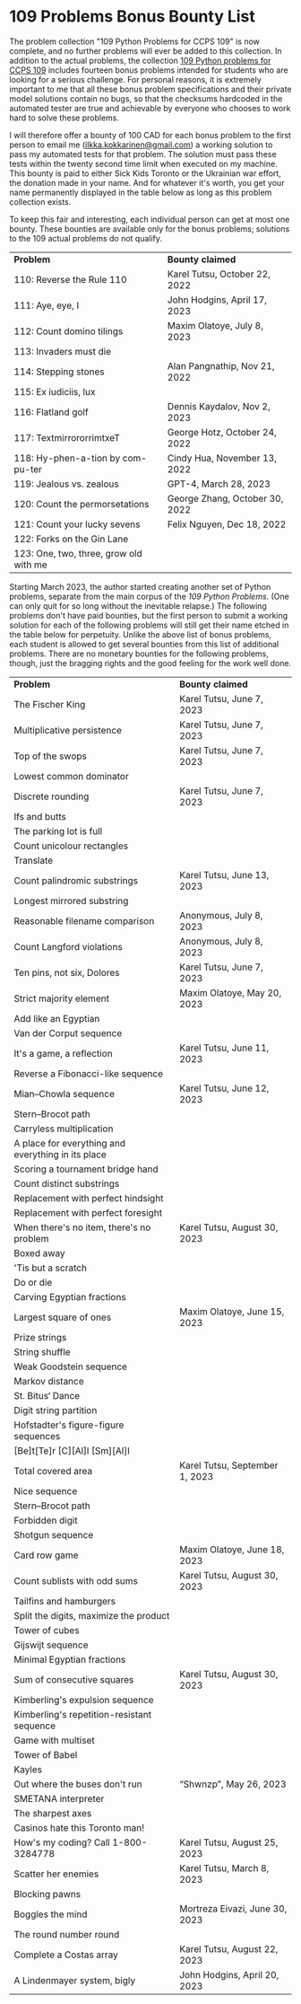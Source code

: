<!-- Output copied to clipboard! -->

<!-----

Yay, no errors, warnings, or alerts!

Conversion time: 0.438 seconds.


Using this Markdown file:

1. Paste this output into your source file.
2. See the notes and action items below regarding this conversion run.
3. Check the rendered output (headings, lists, code blocks, tables) for proper
   formatting and use a linkchecker before you publish this page.

Conversion notes:

* Docs to Markdown version 1.0β33
* Sat Oct 15 2022 17:36:30 GMT-0700 (PDT)
* Source doc: 109 Python Problem Bounties
* Tables are currently converted to HTML tables.
----->



# 109 Problems Bonus Bounty List

The problem collection "109 Python Problems for CCPS 109" is now complete, and no further problems will ever be added to this collection. In addition to the actual problems, the collection [109 Python problems for CCPS 109](https://github.com/ikokkari/PythonProblems) includes fourteen bonus problems intended for students who are looking for a serious challenge. For personal reasons, it is extremely important to me that all these bonus problem specifications and their private model solutions contain no bugs, so that the checksums hardcoded in the automated tester are true and achievable by everyone who chooses to work hard to solve these problems.

I will therefore offer a bounty of 100 CAD for each bonus problem to the first person to email me (ilkka.kokkarinen@gmail.com) a working solution to pass my automated tests for that problem. The solution must pass these tests within the twenty second time limit when executed on my machine. This bounty is paid to either Sick Kids Toronto or the Ukrainian war effort, the donation made in your name. And for whatever it's worth, you get your name permanently displayed in the table below as long as this problem collection exists.

To keep this fair and interesting, each individual person can get at most one bounty. These bounties are available only for the bonus problems; solutions to the 109 actual problems do not qualify.

<table>
  <tr>
   <td><b>Problem</b>
   </td>
   <td><b>Bounty claimed</b>
   </td>
  </tr>
  <tr>
   <td>110: Reverse the Rule 110
   </td>
   <td>Karel Tutsu, October 22, 2022
   </td>
  </tr>
  <tr>
   <td>111: Aye, eye, I
   </td>
   <td>John Hodgins, April 17, 2023
   </td>
  </tr>
  <tr>
   <td>112: Count domino tilings
   </td>
   <td>Maxim Olatoye, July 8, 2023
   </td>
  </tr>
  <tr>
   <td>113: Invaders must die
   </td>
   <td>
   </td>
  </tr>
  <tr>
   <td>114: Stepping stones
   </td>
   <td>Alan Pangnathip, Nov 21, 2022
   </td>
  </tr>
  <tr>
   <td>115: Ex iudiciis, lux
   </td>
   <td>
   </td>
  </tr>
  <tr>
   <td>116: Flatland golf
   </td>
   <td>Dennis Kaydalov, Nov 2, 2023
   </td>
  </tr>
  <tr>
   <td>117: TextmirrororrimtxeT
   </td>
   <td>George Hotz, October 24, 2022
   </td>
  </tr>
  <tr>
   <td>118: Hy-phen-a-tion by com-pu-ter
   </td>
   <td>Cindy Hua, November 13, 2022
   </td>
  </tr>
  <tr>
   <td>119: Jealous vs. zealous
   </td>
   <td>GPT-4, March 28, 2023
   </td>
  </tr>
  <tr>
   <td>120: Count the permorsetations
   </td>
   <td>George Zhang, October 30, 2022
   </td>
  </tr>
  <tr>
   <td>121: Count your lucky sevens
   </td>
   <td>Felix Nguyen, Dec 18, 2022
   </td>
  </tr>
  <tr>
   <td>122: Forks on the Gin Lane
   </td>
   <td>
   </td>
  </tr>
  <tr>
   <td>123: One, two, three, grow old with me
   </td>
   <td>
   </td>
</table>
     
Starting March 2023, the author started creating another set of Python problems, separate from the main corpus of the *109 Python Problems*. (One can only quit for so long without the inevitable relapse.) The following problems don't have paid bounties, but the first person to submit a working solution for each of the following problems will still get their name etched in the table below for perpetuity. Unlike the above list of bonus problems, each student is allowed to get several bounties from this list of additional problems. There are no monetary bounties for the following problems, though, just the bragging rights and the good feeling for the work well done.
     
<table>
  <tr>
   <td><b>Problem</b>
   </td>
   <td><b>Bounty claimed</b>
   </td>
  </tr>
  <tr>
   <td>The Fischer King
   </td>
   <td>Karel Tutsu, June 7, 2023
   </td>
  </tr>
   <tr>
   <td>Multiplicative persistence
   </td>
   <td>Karel Tutsu, June 7, 2023
   </td>
  </tr>
   <tr>
   <td>Top of the swops
   </td>
   <td>Karel Tutsu, June 7, 2023
   </td>
  </tr>
   <tr>
   <td>Lowest common dominator
   </td>
   <td>
   </td>
  </tr>
   <tr>
   <td>Discrete rounding
   </td>
   <td>Karel Tutsu, June 7, 2023
   </td>
  </tr>
   <tr>
   <td>Ifs and butts
   </td>
   <td>
   </td>
  </tr>
   <tr>
   <td>The parking lot is full
   </td>
   <td>
   </td>
  </tr>
   <tr>
   <td>Count unicolour rectangles
   </td>
   <td>
   </td>
  </tr>
   <tr>
   <td>Translate
   </td>
   <td>
   </td>
  </tr>
   <tr>
   <td>Count palindromic substrings
   </td>
   <td>Karel Tutsu, June 13, 2023
   </td>
  </tr>
   <tr>
   <td>Longest mirrored substring
   </td>
   <td>
   </td>
  </tr>
   <tr>
   <td>Reasonable filename comparison
   </td>
   <td>Anonymous, July 8, 2023
   </td>
  </tr>
   <tr>
   <td>Count Langford violations
   </td>
   <td>Anonymous, July 8, 2023
   </td>
  </tr>
   <tr>
   <td>Ten pins, not six, Dolores
   </td>
   <td>Karel Tutsu, June 7, 2023
   </td>
  </tr>
   <tr>
   <td>Strict majority element
   </td>
   <td>Maxim Olatoye, May 20, 2023
   </td>
  </tr>
   <tr>
   <td>Add like an Egyptian
   </td>
   <td>
   </td>
  </tr>
   <tr>
   <td>Van der Corput sequence
   </td>
   <td>
   </td>
  </tr>
   <tr>
   <td>It's a game, a reflection
   </td>
   <td>Karel Tutsu, June 11, 2023
   </td>
  </tr>
   <tr>
   <td>Reverse a Fibonacci-like sequence
   </td>
   <td>
   </td>
  </tr>
   <tr>
   <td>Mian–Chowla sequence
   </td>
   <td>Karel Tutsu, June 12, 2023
   </td>
  </tr>
   <tr>
   <td>Stern–Brocot path
   </td>
   <td>
   </td>
  </tr>
   <tr>
   <td>Carryless multiplication
   </td>
   <td>
   </td>
  </tr>
   <tr>
   <td>A place for everything and everything in its place
   </td>
   <td>
   </td>
   </tr>
   <tr>
   <td>Scoring a tournament bridge hand
   </td>
   <td>
   </td>
   </tr>
   <tr>
   <td>Count distinct substrings
   </td>
   <td>
   </td>
   </tr>
   <tr>
   <td>Replacement with perfect hindsight
   </td>
   <td>
   </td>
   </tr>
   <tr>
   <td>Replacement with perfect foresight
   </td>
   <td>
   </td>
   </tr>
   <tr>
   <td>When there's no item, there's no problem
   </td>
   <td>Karel Tutsu, August 30, 2023
   </td>
   </tr>
   <tr>
   <td>Boxed away
   </td>
   <td>
   </td>
   </tr>
   <tr>
   <td>'Tis but a scratch
   </td>
   <td>
   </td>
  </tr>
   <tr>
   <td>Do or die
   </td>
   <td>
   </td>
  </tr>
   <tr>
   <td>Carving Egyptian fractions
   </td>
   <td>
   </td>
  </tr>
   <tr>
   <td>Largest square of ones
   </td>
   <td>Maxim Olatoye, June 15, 2023
   </td>
  </tr>
   <tr>
   <td>Prize strings
   </td>
   <td>
   </td>
  </tr>
   <tr>
   <td>String shuffle
   </td>
   <td>
   </td>
  </tr>
   <tr>
   <td>Weak Goodstein sequence
   </td>
   <td>
   </td>
  </tr>
   <tr>
   <td>Markov distance
   </td>
   <td>
   </td>
  </tr>
   <tr>
   <td>St. Bitus‘ Dance
   </td>
   <td>
   </td>
  </tr>
   <tr>
   <td>Digit string partition
   </td>
   <td>
   </td>
  </tr>
   <tr>
   <td>Hofstadter's figure-figure sequences
   </td>
   <td>
   </td>
  </tr>
   <tr>
   <td>[Be]t[Te]r [C][Al]l [Sm][Al]l
   </td>
   <td>
   </td>
  </tr>
   <tr>
   <td>Total covered area
   </td>
   <td>Karel Tutsu, September 1, 2023
   </td>
   </tr>
   <tr>
   <td>Nice sequence 
   </td>
   <td>
   </td>
  </tr>
   <tr>
   <td>Stern–Brocot path
   </td>
   <td>
   </td>
  </tr>
   <tr>
   <td>Forbidden digit 
   </td>
   <td>
   </td>
  </tr>
   <tr>
   <td>Shotgun sequence
   </td>
   <td>
   </td>
  </tr>
   <tr>
   <td>Card row game
   </td>
   <td>Maxim Olatoye, June 18, 2023
   </td>
  </tr>
   <tr>
   <td>Count sublists with odd sums
   </td>
   <td>Karel Tutsu, August 30, 2023
   </td>
  </tr>
   <tr>
   <td>Tailfins and hamburgers
   </td>
   <td>
   </td>
   </tr>
   <tr>
   <td>Split the digits, maximize the product
   </td>
   <td>
   </td>
  </tr>
   <tr>
   <td>Tower of cubes
   </td>
   <td>
   </td>
  </tr>
   <tr>
   <td>Gijswijt sequence
   </td>
   <td>
   </td>
  </tr>
   <tr>
   <td>Minimal Egyptian fractions
   </td>
   <td>
   </td>
  </tr>
  <tr>
   <td>Sum of consecutive squares
   </td>
   <td>Karel Tutsu, August 30, 2023
   </td>
  </tr>
   <tr>
   <td>Kimberling's expulsion sequence
   </td>
   <td>
   </td>
  </tr>
   <tr>
   <td>Kimberling's repetition-resistant sequence
   </td>
   <td>
   </td>
  </tr>
   <tr>
   <td>Game with multiset
   </td>
   <td>
   </td>
  </tr>
   <tr>
   <td>Tower of Babel
   </td>
   <td>
   </td>
  </tr>
   <tr>
   <td>Kayles
   </td>
   <td>
   </td>
  </tr>
   <tr>
   <td>Out where the buses don't run
   </td>
   <td>“Shwnzp”, May 26, 2023
   </td>
  </tr>
   <tr>
   <td>SMETANA interpreter
   </td>
   <td>
   </td>
  </tr>
   <tr>
   <td>The sharpest axes
   </td>
   <td>
   </td>
  </tr>
   <tr>
   <td>Casinos hate this Toronto man!
   </td>
   <td>
   </td>
  </tr>
   <tr>
   <td>How's my coding? Call 1-800-3284778
   </td>
   <td>Karel Tutsu, August 25, 2023
   </td>
  </tr>
  <tr>
   <td>Scatter her enemies
   </td>
   <td>Karel Tutsu, March 8, 2023
   </td>
  </tr>
   <tr>
   <td>Blocking pawns
   </td>
   <td>
   </td>
  </tr>
   <tr>
   <td>Boggles the mind
   </td>
   <td>Mortreza Eivazi, June 30, 2023
   </td>
  </tr>
   <tr>
   <td>The round number round
   </td>
   <td>
   </td>
   </tr>
   <tr>
   <td>Complete a Costas array
   </td>
   <td>Karel Tutsu, August 22, 2023
   </td>
  </tr>
   <tr>
   <td>A Lindenmayer system, bigly
   </td>
   <td>John Hodgins, April 20, 2023
   </td>
  </tr>
</table>

